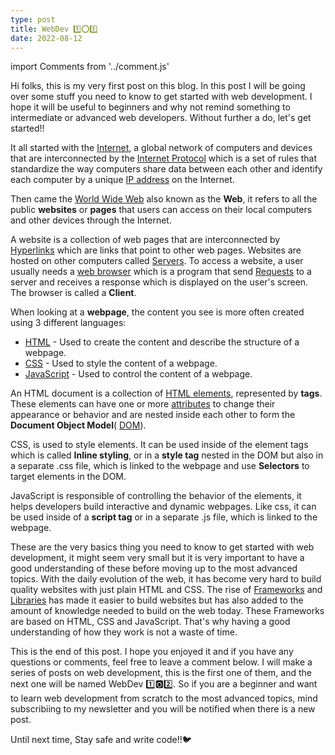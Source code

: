 ```yaml
---
type: post
title: WebDev 1️⃣⭕1️⃣
date: 2022-08-12
---
```

import Comments from '../comment.js'

Hi folks, this is my very first post on this blog. In this post I will be going over some stuff you need to know to get started with web development. I hope it will be useful to beginners and why not remind something to intermediate or advanced web developers.
Without further a do, let's get started!!


It all started with the [Internet](https://en.wikipedia.org/wiki/Internet), a global network of computers and devices that are interconnected by the [Internet Protocol](https://en.wikipedia.org/wiki/Internet_Protocol) which is a set of rules that standardize the way computers share data between each other and identify each computer by a unique [IP address](https://en.wikipedia.org/wiki/IP_address) on the Internet. 

Then came the [World Wide Web]() also known as the **Web**, it refers to all the public **websites** or **pages** that users can access on their local computers and other devices through the Internet.

A website is a collection of web pages that are interconnected by [Hyperlinks]() which are links that point to other web pages. 
Websites are hosted on other computers called [Servers](). To access a website, a user usually needs a [web browser](https://en.wikipedia.org/wiki/Web_browser) which is a program that send [Requests](https://en.wikipedia.org/wiki/HTTP_request) to a server and receives a response which is displayed on the user's screen. The browser is called a **Client**. 

When looking at a **webpage**, the content you see is more often created using 3 different languages:
- [HTML](https://en.wikipedia.org/wiki/HTML) - Used to create the content and describe the structure of a webpage.
- [CSS](https://en.wikipedia.org/wiki/Cascading_Style_Sheets) - Used to style the content of a webpage.
- [JavaScript](https://en.wikipedia.org/wiki/JavaScript) - Used to control the content of a webpage.

An HTML document is a collection of [HTML elements](), represented by **tags**. These elements can have one or more [attributes]() to change their appearance or behavior and are nested inside each other to form the **Document Object Model**( [DOM](https://en.wikipedia.org/wiki/Document_Object_Model)).

CSS, is used to style elements. It can be used inside of the element tags which is called **Inline styling**, or in a **style tag** nested in the DOM but also in a separate .css file, which is linked to the webpage and use **Selectors** to target elements in the DOM.

JavaScript is responsible of controlling the behavior of the elements, it helps developers build interactive and dynamic webpages. Like css, it can be used inside of a **script tag** or in a separate .js file, which is linked to the webpage.

These are the very basics thing you need to know to get started with web development, it might seem very small but it is very important to have a good understanding of these before moving up to the most advanced topics. With the daily evolution of the web, it has become very hard to build quality websites with just plain HTML and CSS. The rise of [Frameworks](https://en.wikipedia.org/wiki/Framework_(software)) and [Libraries](https://en.wikipedia.org/wiki/Library_(software)) has made it easier to build websites but has also added to the amount of knowledge needed to build on the web today. These Frameworks are based on HTML, CSS and JavaScript. That's why having a good understanding of how they work is not a waste of time.

This is the end of this post. I hope you enjoyed it and if you have any questions or comments, feel free to leave a comment below. I will make a series of posts on web development, this is the first one of them, and the next one will be named WebDev 1️⃣🅾️2️⃣. So if you are a beginner and want to learn web development from scratch to the most advanced topics, mind subscribiing to my newsletter and you will be notified when there is a new post.

Until next time, Stay safe and write code!!🐦